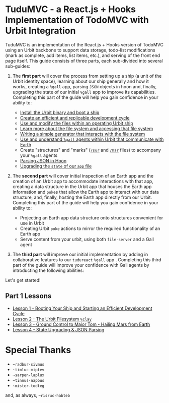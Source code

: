 # TuduMVC - a React.js + Hooks Implementation of TodoMVC with Urbit Integration

TuduMVC is an implementation of the React.js + Hooks version of TodoMVC using an Urbit backbone to support data storage, todo-list modifications (mark as complete, add items, list items, etc.), and serving of the front end page itself.  This guide consists of three parts, each sub-divided into several sub-guides:
1. The **first part** will cover the process from setting up a ship (a unit of the Urbit identity space), learning about our ship generally and how it works, creating a `%gall` app, parsing `JSON` objects in hoon and, finally, upgrading the state of our initial `%gall` app to improve its capabilities. Completing this part of the guide will help you gain confidence in your ability to:
    * [Install the Urbit binary and boot a ship](lesson1-development-cycle.md#step-1---creating-a-suitable-computing-environment)
    * [Create an efficient and replicable development cycle](lesson1-development-cycle.md#step-4---prepare-a-development-environment)
    * [Use and modify the files within an operating Urbit ship](lesson1-development-cycle.md#step-5---develop)
    * [Learn more about the file system and accessing that file system](https://github.com/rabsef-bicrym/tudumvc/blob/main/lesson2-the-filesystem.md#ls)
    * [Writing a simple generator that interacts with the file system](https://github.com/rabsef-bicrym/tudumvc/blob/main/lesson2-the-filesystem.md#writing-a-generator-to-perform-a-scry)
    * [Use and understand `%gall` agents within Urbit that communicate with Earth](https://github.com/rabsef-bicrym/tudumvc/blob/main/lesson3-taking-the-first-step.md)
    * Create "structures" and "marks" ([`/sur`](https://github.com/rabsef-bicrym/tudumvc/blob/main/lesson3-taking-the-first-step.md#firststep-sur-file) and [`/mar`](https://github.com/rabsef-bicrym/tudumvc/blob/main/lesson3-taking-the-first-step.md#firststep-mar-file) files) to accompany your `%gall` agents
    * [Parsing JSON in Hoon](https://github.com/rabsef-bicrym/tudumvc/blob/main/lesson4-state-upgrading-and-json-parsing.md#json-parsing-part-i)
    * [Upgrading the `state` of our `app` file](https://github.com/rabsef-bicrym/tudumvc/blob/main/lesson4-state-upgrading-and-json-parsing.md#our-new-app-file)

2. The **second part** will cover initial inspection of an Earth app and the creation of an Urbit app to accommodate interactions with that app, creating a data structure in the Urbit app that houses the Earth app information and `poke`s that allow the Earth app to interact with our data structure, and, finally, hosting the Earth app directly from our Urbit. Completing this part of the guide will help you gain confidence in your ability to:
    * Projecting an Earth app data structure onto structures convenient for use in Urbit
    * Creating Urbit `poke` actions to mirror the required functionality of an Earth app
    * Serve content from your urbit, using both `file-server` and a Gall agent

3. The **third part** will improve our initial implementation by adding in collaborative features to our `tudureact` `%gall` app <to be written>.  Completing this third part of the guide will improve your confidence with Gall agents by introducting the following abilities:

Let's get started!

## Part 1 Lessons

* [Lesson 1 - Booting Your Ship and Starting an Efficient Development Cycle](https://github.com/rabsef-bicrym/tudumvc/blob/main/lesson1-development-cycle.md)
* [Lesson 2 - The Urbit Filesystem `%clay`](https://github.com/rabsef-bicrym/tudumvc/blob/main/lesson2-the-filesystem.md)
* [Lesson 3 - Ground Control to Major Tom - Hailing Mars from Earth](https://github.com/rabsef-bicrym/tudumvc/blob/main/lesson3-taking-the-first-step.md)
* [Lesson 4 - State Upgrading & JSON Parsing](https://github.com/rabsef-bicrym/tudumvc/blob/main/lesson4-state-upgrading-and-json-parsing.md)




# Special Thanks
* `~radbur-sivmus`
* `~timluc-miptev`
* `~sarpen-laplux`
* `~tinnus-napbus`
* `~mister-todteg`

and, as always, `~risruc-habteb`
